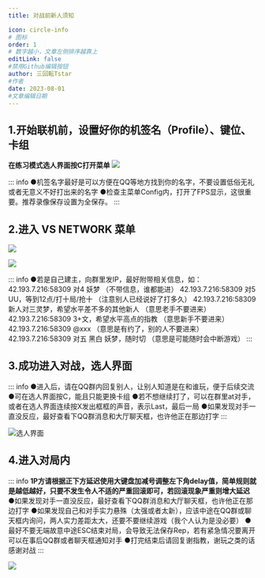 ```yaml
---
title: 对战前新人须知

icon: circle-info
# 图标
order: 1
# 数字越小，文章左侧排序越靠上
editLink: false
#禁用Github编辑按钮
author: 三回転Tstar
#作者
date: 2023-08-01
#文章编辑日期
---
```


## **1.开始联机前，设置好你的机签名（Profile）、键位、卡组**

**在练习模式选人界面按C打开菜单**
![](https://img.514.live/img/202308011408888.png)

::: info
●机签名字最好是可以方便在QQ等地方找到你的名字，不要设置低俗无礼或者无意义不好打出来的名字
●检查主菜单Config内，打开了FPS显示，这很重要。推荐录像保存设置为全保存。
:::

## **2.进入 VS NETWORK 菜单**
![](https://img.514.live/img/202308011410282.png)

![](https://img.514.live/img/202308011410870.png)

::: info
●若是自己建主，向群里发IP，最好附带相关信息，如：
42.193.7.216:58309 对4 妖梦 （不带信息，谁都能进）
42.193.7.216:58309 对5 UU，等到12点/打十局/抢十 （注意别人已经说好了打多久）
42.193.7.216:58309 新人对三灵梦，希望水平差不多的其他新人 （意思老手不要进来）
42.193.7.216:58309 3+文，希望水平高点的指教 （意思新手不要进来）
42.193.7.216:58309 @xxx （意思是有约了，别的人不要进来）
42.193.7.216:58309 对五 黑白 妖梦，随时切 （意思是可能随时会中断游戏）
:::

## **3.成功进入对战，选人界面**

::: info
●进入后，请在QQ群内回复别人，让别人知道是在和谁玩，便于后续交流
●可在选人界面按C，能且只能更换卡组
●若不想继续打了，可以在群里at对手，或者在选人界面连续按X发出框框的声音，表示Last，最后一局
●如果发现对手一直没反应，最好查看下QQ群消息和大厅聊天框，也许他正在那边打字
:::

![选人界面](https://img.514.live/img/202308011415274.png)

## **4.进入对局内**

::: info
**1P方请根据正下方延迟使用大键盘加减号调整左下角delay值，简单规则就是越低越好，只要不发生令人不适的严重回滚即可，若回滚现象严重则增大延迟**
●如果发现对手一直没反应，最好查看下QQ群消息和大厅聊天框，也许他正在那边打字
●如果发现自己和对手实力悬殊（太强或者太新），应该中途在QQ群或聊天框内询问，两人实力差距太大，还要不要继续游戏（我个人认为是没必要）
●最好不要无端故意中途ESC结束对局，会导致无法保存Rep，若有紧急情况要离开可以在事后QQ群或者聊天框通知对手
●打完结束后请回复谢指教，谢玩之类的话感谢对战
:::

![](https://img.514.live/img/202308011417441.png)



